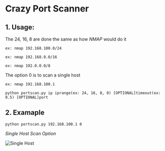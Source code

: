 # Crazy Port Scanner


## 1. Usage:
The 24, 16, 8 are done the same as how *NMAP* would do it

`ex: nmap 192.168.100.0/24`

`ex: nmap 192.168.0.0/16`

`ex: nmap 192.0.0.0/8`

The option 0 is to scan a single host

`ex: nmap 192.168.100.1`


```
python portscan.py ip iprange(ex: 24, 16, 8, 0) [OPTIONAL]timeout(ex: 0.5) [OPTIONAL]port
```

## 2. Examaple

```
python portscan.py 192.168.100.1 0
```
_Single Host Scan Option_


![Single Host](https://i.imgur.com/CdWkG4o.png)
